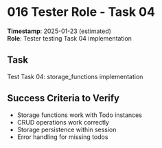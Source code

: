 # 016 Tester Role - Task 04
**Timestamp**: 2025-01-23 (estimated)  
**Role**: Tester testing Task 04 implementation

## Task
Test Task 04: storage_functions implementation

## Success Criteria to Verify
- Storage functions work with Todo instances
- CRUD operations work correctly
- Storage persistence within session
- Error handling for missing todos